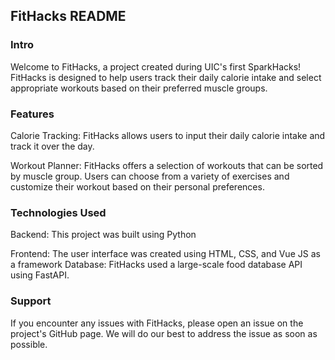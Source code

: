 ## FitHacks README

### Intro
Welcome to FitHacks, a project created during UIC's first SparkHacks! FitHacks is designed to help users track their daily calorie intake and select appropriate workouts based on their preferred muscle groups.

### Features
Calorie Tracking: FitHacks allows users to input their daily calorie intake and track it over the day.

Workout Planner: FitHacks offers a selection of workouts that can be sorted by muscle group. Users can choose from a variety of exercises and customize their workout based on their personal preferences.

### Technologies Used
Backend: This project was built using Python

Frontend: The user interface was created using HTML, CSS, and Vue JS as a framework
Database: FitHacks used a large-scale food database API using FastAPI.

### Support
If you encounter any issues with FitHacks, please open an issue on the project's GitHub page. We will do our best to address the issue as soon as possible.




